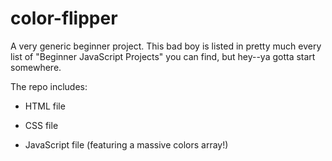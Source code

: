 # color-flipper

A very generic beginner project. This bad boy is listed in pretty much every list of "Beginner JavaScript Projects" you can find, but hey--ya gotta start somewhere.

The repo includes:

- HTML file

- CSS file

- JavaScript file (featuring a massive colors array!)
